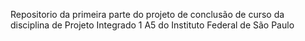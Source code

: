 Repositorio da primeira parte do projeto de conclusão de curso da disciplina
 de Projeto Integrado 1 A5 do Instituto Federal de São Paulo
